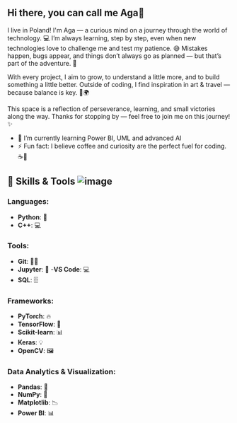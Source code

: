 ## Hi there, you can call me Aga👋

I live in Poland! I'm Aga — a curious mind on a journey through the world of technology. 💻
I’m always learning, step by step, even when new technologies love to challenge me and test my patience. 😅
Mistakes happen, bugs appear, and things don’t always go as planned — but that’s part of the adventure. 🤠

With every project, I aim to grow, to understand a little more, and to build something a little better.
Outside of coding, I find inspiration in art & travel — because balance is key. 🎨🌍

This space is a reflection of perseverance, learning, and small victories along the way.
Thanks for stopping by — feel free to join me on this journey! ✨

- 🌱 I’m currently learning Power BI, UML and advanced AI
- ⚡ Fun fact: I believe coffee and curiosity are the perfect fuel for coding. ☕🚀


## 🔧 Skills & Tools                                                                           ![image](https://github.com/user-attachments/assets/375f03cb-c34f-4454-87ee-61b15afcd844)


### **Languages:**                                          
- **Python**: 🐍                                       
- **C++**: 💻
                                             
### **Tools:**                                                            
- **Git**: 🧑‍💻                                                          
- **Jupyter**: 📓
-**VS Code**: 💻
- **SQL**: 🗄️

### **Frameworks:**                                        
- **PyTorch**: 🔥                                         
- **TensorFlow**: 🤖                                        
- **Scikit-learn**: 📊                                       
- **Keras**: 💡                                                
- **OpenCV**: 🖼️

### **Data Analytics & Visualization:**
- **Pandas**: 🐼
- **NumPy**: 🔢
- **Matplotlib**: 📉
- **Power BI**: 📊
